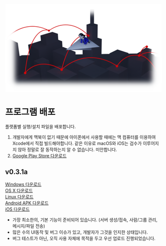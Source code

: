 ![](../data/splash.png)

# 프로그램 배포
플랫폼별 실행/설치 파일을 배포합니다.  
1. 개발자에게 맥북이 없기 때문에 아이폰에서 사용할 때에는 맥 컴퓨터를 이용하여 Xcode에서 직접 빌드해야합니다. 같은 이유로 macOS와 iOS는 검수가 이루어지지 않아 정말로 잘 동작하는지 알 수 없습니다. 미안합니다.
2. [Google Play Store 다운로드](https://play.google.com/store/apps/details?id=org.pjcone.diyfreechat)

## v0.3.1a
[Windows 다운로드](https://github.com/is2you2/DIYFreeChat_export/raw/master/release/0.3.1a/DIYFreeChat_windows.zip)  
[OS X 다운로드](https://github.com/is2you2/DIYFreeChat_export/raw/master/release/0.3.1a/DIYFreeChat_OSX.zip)  
[Linux 다운로드](https://github.com/is2you2/DIYFreeChat_export/raw/master/release/0.3.1a/DIYFreeChat_linux.zip)  
[Android APK 다운로드](https://github.com/is2you2/DIYFreeChat_export/raw/master/release/0.3.1a/DIYFreeChat.apk)  
[iOS 다운로드](https://github.com/is2you2/DIYFreeChat_export/raw/master/release/0.3.1a/DIYFreeChat_iOS.zip)

- 가장 최소한의, 기본 기능이 준비되어 있습니다. (서버 생성/접속, 사람/그룹 관리, 메시지/파일 전송)
- 많은 수의 UI동작 및 버그 이슈가 있고, 개발자가 그것을 인지한 상태입니다.
- 버그 테스트가 아닌, 오직 사용 자체에 목적을 두고 우선 업로드 진행되었습니다.